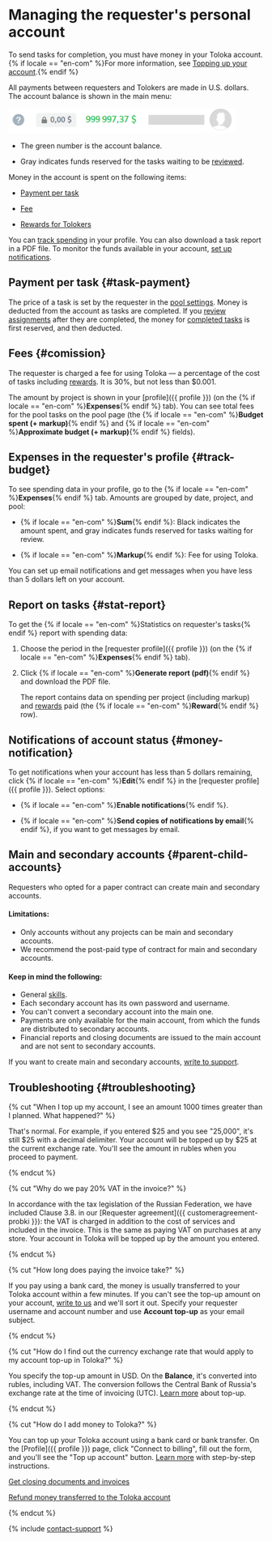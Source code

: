 # Managing the requester's personal account

To send tasks for completion, you must have money in your Toloka account. {% if locale == "en-com" %}For more information, see [Topping up your account](refill.md).{% endif %}

All payments between requesters and Tolokers are made in U.S. dollars. The account balance is shown in the main menu:

![](../_images/other/balance-ru.png)

- The green number is the account balance.

- Gray indicates funds reserved for the tasks waiting to be [reviewed](../../glossary.md#assignment-review).

Money in the account is spent on the following items:

- [Payment per task](#task-payment)

- [Fee](#comission)

- [Rewards for Tolokers](bonus.md)

You can [track spending](#track-budget) in your profile. You can also download a task report in a PDF file. To monitor the funds available in your account, [set up notifications](#money-notification).

## Payment per task {#task-payment}

The price of a task is set by the requester in the [pool settings](../../glossary.md#pool). Money is deducted from the account as tasks are completed. If you [review assignments](accept.md) after they are completed, the money for [completed tasks](../../glossary.md#completed-tasks) is first reserved, and then deducted.

## Fees {#comission}

The requester is charged a fee for using Toloka — a percentage of the cost of tasks including [rewards](bonus.md). It is 30%, but not less than $0.001.

The amount by project is shown in your [profile]({{ profile }}) (on the {% if locale == "en-com" %}**Expenses**{% endif %} tab). You can see total fees for the pool tasks on the pool page (the {% if locale == "en-com" %}**Budget spent (+ markup)**{% endif %} and {% if locale == "en-com" %}**Approximate budget (+ markup)**{% endif %} fields).

## Expenses in the requester's profile {#track-budget}

To see spending data in your profile, go to the {% if locale == "en-com" %}**Expenses**{% endif %} tab. Amounts are grouped by date, project, and pool:

- {% if locale == "en-com" %}**Sum**{% endif %}: Black indicates the amount spent, and gray indicates funds reserved for tasks waiting for review.

- {% if locale == "en-com" %}**Markup**{% endif %}: Fee for using Toloka.

You can set up email notifications and get messages when you have less than 5 dollars left on your account.

## Report on tasks {#stat-report}

To get the {% if locale == "en-com" %}Statistics on requester's tasks{% endif %} report with spending data:

1. Choose the period in the [requester profile]({{ profile }}) (on the {% if locale == "en-com" %}**Expenses**{% endif %} tab).

1. Click {% if locale == "en-com" %}**Generate report (pdf)**{% endif %} and download the PDF file.

    The report contains data on spending per project (including markup) and [rewards](../../glossary.md#reward) paid (the {% if locale == "en-com" %}**Reward**{% endif %} row).

## Notifications of account status {#money-notification}

To get notifications when your account has less than 5 dollars remaining, click {% if locale == "en-com" %}**Edit**{% endif %} in the [requester profile]({{ profile }}). Select options:

- {% if locale == "en-com" %}**Enable notifications**{% endif %}.

- {% if locale == "en-com" %}**Send copies of notifications by email**{% endif %}, if you want to get messages by email.

## Main and secondary accounts {#parent-child-accounts}

Requesters who opted for a paper contract can create main and secondary accounts.

#### Limitations:

- Only accounts without any projects can be main and secondary accounts.
- We recommend the post-paid type of contract for main and secondary accounts.

#### Keep in mind the following:

- General [skills](../../glossary.md#skill).
- Each secondary account has its own password and username.
- You can't convert a secondary account into the main one.
- Payments are only available for the main account, from which the funds are distributed to secondary accounts.
- Financial reports and closing documents are issued to the main account and are not sent to secondary accounts.

If you want to create main and secondary accounts, [write to support](../troubleshooting/support.md#new).

## Troubleshooting {#troubleshooting}

{% cut "When I top up my account, I see an amount 1000 times greater than I planned. What happened?" %}

That's normal. For example, if you entered $25 and you see "25,000", it's still $25 with a decimal delimiter. Your account will be topped up by $25 at the current exchange rate. You'll see the amount in rubles when you proceed to payment.

{% endcut %}

{% cut "Why do we pay 20% VAT in the invoice?" %}

In accordance with the tax legislation of the Russian Federation, we have included Clause 3.8. in our [Requester agreement]({{ customeragreement-probki }}): the VAT is charged in addition to the cost of services and included in the invoice. This is the same as paying VAT on purchases at any store. Your account in Toloka will be topped up by the amount you entered.

{% endcut %}

{% cut "How long does paying the invoice take?" %}

If you pay using a bank card, the money is usually transferred to your Toloka account within a few minutes. If you can't see the top-up amount on your account, [write to us](../troubleshooting/support.md#help) and we'll sort it out. Specify your requester username and account number and use **Account top-up** as your email subject.

{% endcut %}

{% cut "How do I find out the currency exchange rate that would apply to my account top-up in Toloka?" %}

You specify the top-up amount in USD. On the **Balance**, it's converted into rubles, including VAT. The conversion follows the Central Bank of Russia's exchange rate at the time of invoicing (UTC). [Learn more](refill.md) about top-up.

{% endcut %}

{% cut "How do I add money to Toloka?" %}

You can top up your Toloka account using a bank card or bank transfer. On the [Profile]({{ profile }}) page, click "Connect to billing", fill out the form, and you'll see the "Top up account" button. [Learn more](refill.md#step-by-step) with step-by-step instructions.

[Get closing documents and invoices](../troubleshooting/support.md#feedback_g3b_vj3_qjb)

[Refund money transferred to the Toloka account](../troubleshooting/support.md#feedback_khw_wc3_qjb)

{% endcut %}

{% include [contact-support](../_includes/contact-support.md) %}
